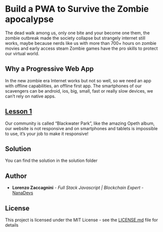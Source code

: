 # Build a PWA to Survive the Zombie apocalypse

The dead walk among us, only one bite and your become one them, the zombie outbreak made the society collapse but strangely internet still works, maybe because nerds like us with more than 700+ hours on zombie movies and early access steam Zombie games have the pro skills to protect our virtual world.

## Why a Progressive Web App

In the new zombie era Internet works but not so well, so we need an app with offline capabilities, an offline first app. The smartphones of our scavengers can be android, ios, big, small, fast or really slow devices, we can’t rely on native apps.

## [Lesson 1](https://medium.com/@lorenzozaccagnini/build-a-pwa-to-survive-the-zombie-apocalypse-part-1-48990bb9d4bf)

Our community is called “Blackwater Park”, like the amazing Opeth album, our website is not responsive and on smartphones and tablets is impossible to use, it’s your job to make it responsive!

## Solution
You can find the solution in the solution folder

## Author

* **Lorenzo Zaccagnini** - *Full Stack Javascript | Blockchain Expert* - [NanaDevs](http://nanadevs.com/)

## License

This project is licensed under the MIT License - see the [LICENSE.md](LICENSE.md) file for details


